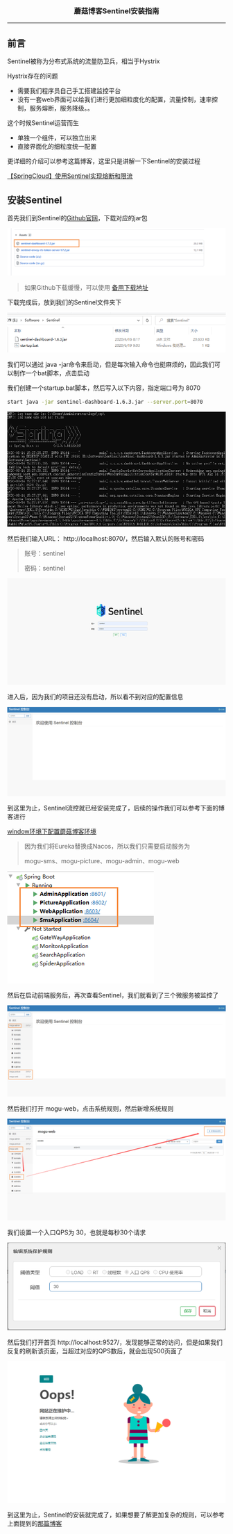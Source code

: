 ### <center>蘑菇博客Sentinel安装指南
***
## 前言

Sentinel被称为分布式系统的流量防卫兵，相当于Hystrix

Hystrix存在的问题

- 需要我们程序员自己手工搭建监控平台
- 没有一套web界面可以给我们进行更加细粒度化的配置，流量控制，速率控制，服务熔断，服务降级。。

这个时候Sentinel运营而生

- 单独一个组件，可以独立出来
- 直接界面化的细粒度统一配置

更详细的介绍可以参考这篇博客，这里只是讲解一下Sentinel的安装过程

[【SpringCloud】使用Sentinel实现熔断和限流](http://moguit.cn/#/info?blogUid=408e9c889ebf96a66af2adfdc258ba5f)

## 安装Sentinel

首先我们到Sentinel的[Github官网](https://github.com/alibaba/Sentinel/releases)，下载对应的jar包

![image-20200814152203586](images/image-20200814152203586.png)

> 如果Github下载缓慢，可以使用 [备用下载地址](https://wws.lanzous.com/iXUolhrte2j)

下载完成后，放到我们的Sentinel文件夹下

![image-20200814152301259](images/image-20200814152301259.png)

我们可以通过 java -jar命令来启动，但是每次输入命令也挺麻烦的，因此我们可以制作一个bat脚本，点击启动

我们创建一个startup.bat脚本，然后写入以下内容，指定端口号为 8070

```bash
start java -jar sentinel-dashboard-1.6.3.jar --server.port=8070
```

![image-20200814152808028](images/image-20200814152808028.png)

然后我们输入URL： http://localhost:8070/，然后输入默认的账号和密码

> 账号：sentinel
>
> 密码：sentinel

![image-20200814152900162](images/image-20200814152900162.png)

进入后，因为我们的项目还没有启动，所以看不到对应的配置信息

![image-20200814153013010](images/image-20200814153013010.png)

到这里为止，Sentinel流控就已经安装完成了，后续的操作我们可以参考下面的博客进行 

[window环境下配置蘑菇博客环境](http://moguit.cn/#/info?blogUid=082ca226cf2e4103b0ffa6e6c13d7b14)

>因为我们将Eureka替换成Nacos，所以我们只需要启动服务为
>
>mogu-sms、mogu-picture、mogu-admin、mogu-web

![image-20200814154038280](images/image-20200814154038280.png)

然后在启动前端服务后，再次查看Sentinel，我们就看到了三个微服务被监控了

![image-20200814154404812](images/image-20200814154404812.png)

然后我们打开 mogu-web，点击系统规则，然后新增系统规则

![image-20200814154515420](images/image-20200814154515420.png)

我们设置一个入口QPS为 30，也就是每秒30个请求

![image-20200814155422571](images/image-20200814155422571.png)

然后我们打开首页  http://localhost:9527/，发现能够正常的访问，但是如果我们反复的刷新该页面，当超过对应的QPS数后，就会出现500页面了

![image-20200814155402193](images/image-20200814155402193.png)

到这里为止，Sentinel的安装就完成了，如果想要了解更加复杂的规则，可以参考上面提到的[那篇博客](http://moguit.cn/#/info?blogUid=408e9c889ebf96a66af2adfdc258ba5f)